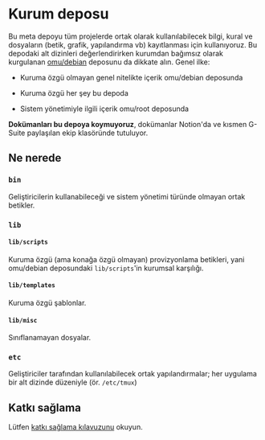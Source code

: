 Kurum deposu
============

Bu meta depoyu tüm projelerde ortak olarak kullanılabilecek bilgi, kural ve dosyaların (betik, grafik, yapılandırma vb)
kayıtlanması için kullanıyoruz.  Bu depodaki alt dizinleri değerlendirirken kurumdan bağımsız olarak kurgulanan
[omu/debian](https://github.com/omu/debian) deposunu da dikkate alın.  Genel ilke:

- Kuruma özgü olmayan genel nitelikte içerik omu/debian deposunda

- Kuruma özgü her şey bu depoda

- Sistem yönetimiyle ilgili içerik omu/root deposunda

**Dokümanları bu depoya koymuyoruz**, dokümanlar Notion'da ve kısmen G-Suite paylaşılan ekip klasöründe tutuluyor.

Ne nerede
---------

### `bin`

Geliştiricilerin kullanabileceği ve sistem yönetimi türünde olmayan ortak betikler.

### `lib`

#### `lib/scripts`

Kuruma özgü (ama konağa özgü olmayan) provizyonlama betikleri, yani omu/debian deposundaki `lib/scripts`'in kurumsal
karşılığı.

#### `lib/templates`

Kuruma özgü şablonlar.

#### `lib/misc`

Sınıflanamayan dosyalar.

### `etc`

Geliştiriciler tarafından kullanılabilecek ortak yapılandırmalar; her uygulama bir alt dizinde düzeniyle (ör.
`/etc/tmux`)

Katkı sağlama
-------------

Lütfen [katkı sağlama kılavuzunu](.github/CONTRIBUTING.md) okuyun.
